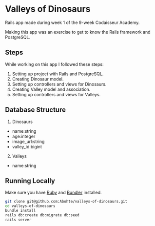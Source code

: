 # Valleys of Dinosaurs

Rails app made during week 1 of the 9-week Codaisseur Academy.

Making this app was an exercise to get to know the Rails framework and PostgreSQL.

## Steps

While working on this app I followed these steps:

1. Setting up project with Rails and PostgreSQL.
2. Creating Dinosaur model.
3. Setting up controllers and views for Dinosaurs.
4. Creating Valley model and association.
5. Setting up controllers and views for Valleys.

## Database Structure

1. Dinosaurs

  * name:string
  * age:integer
  * image_url:string
  * valley_id:bigint

2. Valleys

  * name:string

## Running Locally

Make sure you have [Ruby](https://www.ruby-lang.org/en/) and [Bundler](http://bundler.io/) installed.

```bash
git clone git@github.com:Abohte/valleys-of-dinosaurs.git
cd valleys-of-dinosaurs
bundle install
rails db:create db:migrate db:seed
rails server
```
